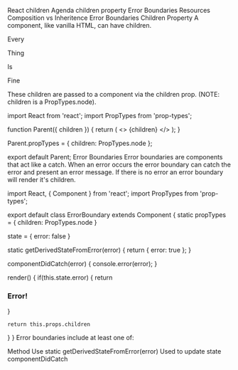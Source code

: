 React children
Agenda
children property
Error Boundaries
Resources
Composition vs Inheritence
Error Boundaries
Children Property
A component, like vanilla HTML, can have children.

<div id="parent">
  <p class="child"></p>
  <p class="child"></p>
  <p class="child"></p>
</div>
<Parent>
  <p>Every</p>
  <p>Thing</p>
  <p>Is</p>
  <p>Fine</p>
</Parent>
These children are passed to a component via the children prop. (NOTE: children is a PropTypes.node).

import React from 'react';
import PropTypes from 'prop-types';

function Parent({ children }) {
  return (
    <>
      {children}
    </>
  );
}

Parent.propTypes = {
  children: PropTypes.node
};

export default Parent;
Error Boundaries
Error boundaries are components that act like a catch. When an error occurs the error boundary can catch the error and present an error message. If there is no error an error boundary will render it's children.

import React, { Component } from 'react';
import PropTypes from 'prop-types';

export default class ErrorBoundary extends Component {
  static propTypes = {
    children: PropTypes.node
  }

  state = {
    error: false
  }

  static getDerivedStateFromError(error) {
    return { error: true };
  }

  componentDidCatch(error) {
    console.error(error);
  }

  render() {
    if(this.state.error) {
      return <h3>Error!</h3>
    }

    return this.props.children
  }
}
Error boundaries include at least one of:

Method	Use
static getDerivedStateFromError(error)	Used to update state
componentDidCatch
